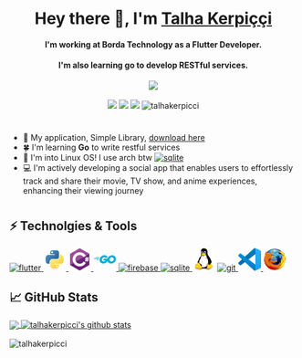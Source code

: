 <h1 align="center">Hey there 👋, I'm <a href="https://www.talhakerpicci.com/">Talha Kerpiççi</a></h1>

<h4 align="center">I'm working at Borda Technology as a Flutter Developer.</h3>
<h4 align="center">I'm also learning <bold>go</bold> to develop RESTful services.</h3>

<p align="center"> <a href="https://github.com/ryo-ma/github-profile-trophy"><img src="https://github-profile-trophy.vercel.app/?username=talhakerpicci&title=MultiLanguage,Commit,Followers,Repositories,Stars,Issues"/></a></p>

<p align="center">
  <tr>
    <td><a href="https://www.linkedin.com/in/talha-kerpicci-b75a91170/"><img src="https://img.shields.io/badge/--linkedin?label=LinkedIn&logo=LinkedIn&style=social"></a></td>
    <td><a href="https://twitter.com/talhakerpicci"><img src="https://img.shields.io/badge/--twitter?label=Twitter&logo=Twitter&style=social"></a></td>
    <td><a href="http://github.com/talhakerpicci?tab=followers"><img src="https://img.shields.io/github/followers/talhakerpicci?style=social"></a></td>
    <td><img src="https://komarev.com/ghpvc/?username=talhakerpicci" alt="talhakerpicci"/></td>
  </tr>
 </table>



#

* 📱 My application, Simple Library, [download here](https://play.google.com/store/apps/details?id=com.talhakerpicci.simplelibrary)
* :four_leaf_clover: I'm learning **Go** to write restful services 
* 🐧 I'm into Linux OS! I use arch btw <a href="https://archlinux.org/" target="_blank"> <img src="https://www.vectorlogo.zone/logos/archlinux/archlinux-icon.svg" alt="sqlite" width="20" height="20"/> </a>
* 💻 I'm actively developing a social app that enables users to effortlessly track and share their movie, TV show, and anime experiences, enhancing their viewing journey

#

## ⚡ Technolgies & Tools
</a> <a href="https://flutter.dev" target="_blank"> <img src="https://www.vectorlogo.zone/logos/flutterio/flutterio-icon.svg" alt="flutter" width="40" height="40"/> </a> <a href="https://www.python.org" target="_blank"> <img src="https://raw.githubusercontent.com/devicons/devicon/master/icons/python/python-original.svg" alt="python" width="40" height="40"/> <a href="https://docs.microsoft.com/en-us/dotnet/csharp/" target="_blank"> <img src="https://raw.githubusercontent.com/devicons/devicon/master/icons/csharp/csharp-original.svg" alt="csharp" width="40" height="40"/> </a> <a href="https://golang.org/" target="_blank"> <img src="https://raw.githubusercontent.com/devicons/devicon/master/icons/go/go-original-wordmark.svg" alt="go" width="40" height="40"/> </a> <a href="https://firebase.google.com/" target="_blank"> <img src="https://www.vectorlogo.zone/logos/firebase/firebase-icon.svg" alt="firebase" width="40" height="40"/> <a href="https://www.sqlite.org/" target="_blank"> <img src="https://www.vectorlogo.zone/logos/sqlite/sqlite-icon.svg" alt="sqlite" width="40" height="40"/> </a> <a href="https://www.linux.org/" target="_blank"> <img src="https://raw.githubusercontent.com/devicons/devicon/master/icons/linux/linux-original.svg" alt="linux" width="40" height="40"/></a> <a href="https://git-scm.com/" target="_blank"> <img src="https://www.vectorlogo.zone/logos/git-scm/git-scm-icon.svg" alt="git" width="40" height="40"/> <a href="https://code.visualstudio.com/" target="_blank"> <img src="https://raw.githubusercontent.com/devicons/devicon/master/icons/vscode/vscode-original.svg" alt="vscode" width="40" height="40"/> </a> <a href="https://www.mozilla.org/en-US/firefox/new/" target="_blank"> <img src="https://raw.githubusercontent.com/devicons/devicon/master/icons/firefox/firefox-original.svg" alt="firefox" width="40" height="40"/> </a> 

## 📈 GitHub Stats

<a href="https://github.com/talhakerpicci/talhakerpicci">
  <img align="center" src="https://github-readme-stats.vercel.app/api/top-langs/?username=talhakerpicci&hide=html,gdscript,roff,latte,qml,asp,swift,objective-c,kotlin,shell,java,css,scss,javascript,c,c%2B%2B,c%23,batchfile,cmake,ruby&theme=dark&hide_langs_below=1" />
</a>
<a href="https://github.com/talhakerpicci/talhakerpicci">
  <img align="center" src="https://github-readme-stats.vercel.app/api?username=talhakerpicci&show_icons=true&theme=radical&line_height=27&title_color=fff&icon_color=79ff97&text_color=9f9f9f&bg_color=151515" alt="talhakerpicci's github stats" />
</a>

<p><img align="center" src="https://github-readme-streak-stats.herokuapp.com/?user=talhakerpicci&theme=dark" alt="talhakerpicci" /></p>


<!--
**talhakerpicci/talhakerpicci** is a ✨ _special_ ✨ repository because its `README.md` (this file) appears on your GitHub profile.

Here are some ideas to get you started:

-  ...
- 🌱 I’m currently learning ...
- 👯 I’m looking to collaborate on ...
- 🤔 I’m looking for help with ...
- 💬 Ask me about ...
- 📫 How to reach me: ...
- 😄 Pronouns: ...
- ⚡ Fun fact: ...
- 🔧
-->
